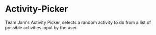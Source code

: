 # Activity-Picker
Team Jam's Activity Picker, selects a random activity to do from a list of possible activities input by the user.

